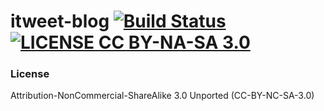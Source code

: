 # itweet-blog [![Build Status](https://travis-ci.org/itweet/itweet.github.io.svg?branch=develop)](https://travis-ci.org/itweet/itweet.github.io) [![LICENSE CC BY-NA-SA 3.0](https://img.shields.io/badge/LICENSE-CC%20BY--NA--SA%203.0-blue.svg)](http://creativecommons.org/licenses/by-nc-sa/3.0/)

### License
Attribution-NonCommercial-ShareAlike 3.0 Unported (CC-BY-NC-SA-3.0)
